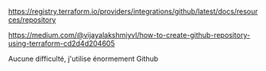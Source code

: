 https://registry.terraform.io/providers/integrations/github/latest/docs/resources/repository


https://medium.com/@vijayalakshmiyvl/how-to-create-github-repository-using-terraform-cd2d4d204605

Aucune difficulté, j'utilise énormement Github
